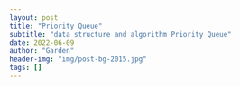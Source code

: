 ```yaml
---
layout: post
title: "Priority Queue"
subtitle: "data structure and algorithm Priority Queue"
date: 2022-06-09
author: "Garden"
header-img: "img/post-bg-2015.jpg"
tags: []
---
```

